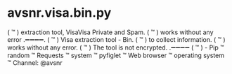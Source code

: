 # avsnr.visa.bin.py
( ™ ) extraction tool, VisaVisa Private and Spam. ( ™ ) works without any error .➖➖➖➖. ( ™ ) Visa extraction tool - Bin. ( ™ ) to collect information. ( ™ ) works without any error. ( ™ ) The tool is not encrypted. .➖➖➖➖ ( ™ ) - Pip ™ random ™ Requests ™ system ™ pyfiglet ™ Web browser ™ operating system  ™ Channel: @avsnr
